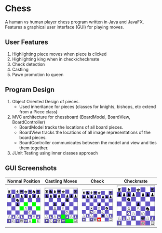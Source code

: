 # Chess

A human vs human player chess program written in Java and JavaFX. Features a graphical user interface (GUI) for playing moves.

## User Features
1. Highlighting piece moves when piece is clicked
2. Highlighting king when in check/checkmate
3. Check detection
4. Castling
5. Pawn promotion to queen

## Program Design
1. Object Oriented Design of pieces. 
    - Used inheritance for pieces (classes for knights, bishops, etc extend from a Piece class)
2. MVC architecture for chessboard (BoardModel, BoardView, BoardController)
    - BoardModel tracks the locations of all board pieces.
    - BoardView tracks the locations of all image representations of the board pieces.
    - BoardController communicates between the model and view and ties them together.
3. JUnit Testing using inner classes approach

## GUI Screenshots
| Normal Position | Castling Moves | Check | Checkmate |
| ------------- | ------------- | ------------- | ------------- |
| <img src="./images/gui_screenshot.PNG" alt="Normal Chess Position" width="250"/> | <img src="./images/gui_castling.PNG" alt="Castling" width="250"/> | <img src="./images/gui_check.PNG" alt="Check" width="250"/> | <img src="./images/gui_checkmate.PNG" alt="Checkmate" width="250"/> |
